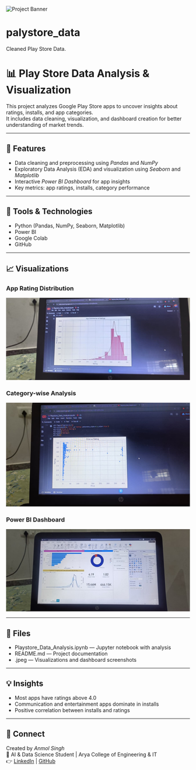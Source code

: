 ![Project Banner](https://img.shields.io/badge/Project-Playstore%20Data%20Analysis-blueviolet?style=for-the-badge)

# palystore_data
Cleaned Play Store Data.

# 📊 Play Store Data Analysis & Visualization

This project analyzes Google Play Store apps to uncover insights about ratings, installs, and app categories.  
It includes data cleaning, visualization, and dashboard creation for better understanding of market trends.

---

## 🚀 Features
- Data cleaning and preprocessing using *Pandas* and *NumPy*
- Exploratory Data Analysis (EDA) and visualization using *Seaborn* and *Matplotlib*
- Interactive *Power BI Dashboard* for app insights
- Key metrics: app ratings, installs, category performance

---

## 🧠 Tools & Technologies
- Python (Pandas, NumPy, Seaborn, Matplotlib)
- Power BI
- Google Colab
- GitHub

---

## 📈 Visualizations

### App Rating Distribution
![Rating Distribution](WhatsApp%20Image%202025-10-28%20at%2014.39.23.jpeg)

### Category-wise Analysis
![Price vs Rating](WhatsApp%20Image%202025-10-28%20at%2014.39.32.jpeg)

### Power BI Dashboard
![Power BI Dashboard](WhatsApp%20Image%202025-10-28%20at%2014.39.24.jpeg)

---

## 📂 Files
- Playstore_Data_Analysis.ipynb — Jupyter notebook with analysis
- README.md — Project documentation
- .jpeg — Visualizations and dashboard screenshots

---

## 💡 Insights
- Most apps have ratings above 4.0  
- Communication and entertainment apps dominate in installs  
- Positive correlation between installs and ratings  

---

## 🔗 Connect
Created by *Anmol Singh*  
📍 AI & Data Science Student | Arya College of Engineering & IT  
👉 [LinkedIn](https://www.linkedin.com/in/anmol-singh-engg) | [GitHub](https://github.com/Anmol-Singh-repo)
